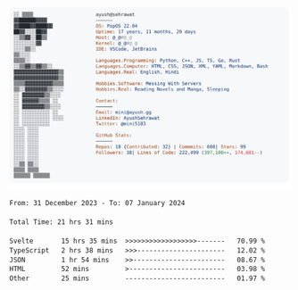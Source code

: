 <a href="https://github.com/AyushSehrawat/AyushSehrawat">
  <picture>
    <source media="(prefers-color-scheme: dark)" srcset="https://raw.githubusercontent.com/AyushSehrawat/AyushSehrawat/main/dark_mode.svg">
    <img alt="Andrew Grant's GitHub Profile README" src="https://raw.githubusercontent.com/AyushSehrawat/AyushSehrawat/main/light_mode.svg">
  </picture>
</a>

<!--START_SECTION:waka-->

```txt
From: 31 December 2023 - To: 07 January 2024

Total Time: 21 hrs 31 mins

Svelte       15 hrs 35 mins  >>>>>>>>>>>>>>>>>>-------   70.99 %
TypeScript   2 hrs 38 mins   >>>----------------------   12.02 %
JSON         1 hr 54 mins    >>-----------------------   08.67 %
HTML         52 mins         >------------------------   03.98 %
Other        25 mins         -------------------------   01.97 %
```

<!--END_SECTION:waka-->
